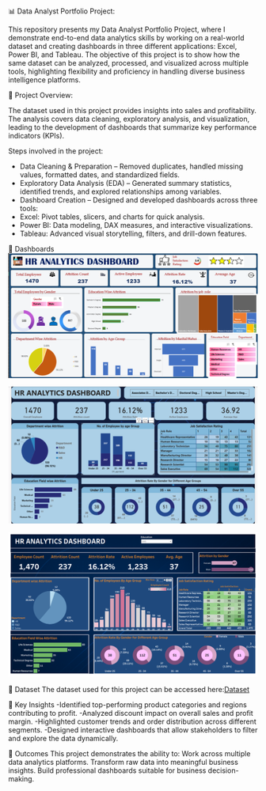 📊 Data Analyst Portfolio Project:

This repository presents my Data Analyst Portfolio Project, where I demonstrate end-to-end data analytics skills by working on a real-world dataset and creating dashboards in three different applications: Excel, Power BI, and Tableau. The objective of this project is to show how the same dataset can be analyzed, processed, and visualized across multiple tools, highlighting flexibility and proficiency in handling diverse business intelligence platforms.


🔎 Project Overview:

The dataset used in this project provides insights into sales and profitability. The analysis covers data cleaning, exploratory analysis, and visualization, leading to the development of dashboards that summarize key performance indicators (KPIs).

Steps involved in the project:
* Data Cleaning & Preparation – Removed duplicates, handled missing values, formatted dates, and standardized fields.
* Exploratory Data Analysis (EDA) – Generated summary statistics, identified trends, and explored relationships among variables.
* Dashboard Creation – Designed and developed dashboards across three tools:
* Excel: Pivot tables, slicers, and charts for quick analysis.
* Power BI: Data modeling, DAX measures, and interactive visualizations.
* Tableau: Advanced visual storytelling, filters, and drill-down features.

📂 Dashboards
![Excel Dashboard](https://github.com/prakartisharmas/Data-Analyst-Portfolio-Project/blob/main/Excel%20Dashboard.png)

![Power BI Dashboard](https://github.com/prakartisharmas/Data-Analyst-Portfolio-Project/blob/main/Power%20BI%20Dashboard.png)

![Tableau Dashboard](https://github.com/prakartisharmas/Data-Analyst-Portfolio-Project/blob/main/Tableau%20Dashboard.png)


📑 Dataset
The dataset used for this project can be accessed here:[Dataset](https://github.com/prakartisharmas/Data-Analyst-Portfolio-Project/blob/main/HR%20DATA_Excel%20(1).xlsx)


📌 Key Insights
-Identified top-performing product categories and regions contributing to profit.
-Analyzed discount impact on overall sales and profit margin.
-Highlighted customer trends and order distribution across different segments.
-Designed interactive dashboards that allow stakeholders to filter and explore the data dynamically.


🚀 Outcomes
This project demonstrates the ability to:
Work across multiple data analytics platforms.
Transform raw data into meaningful business insights.
Build professional dashboards suitable for business decision-making.
